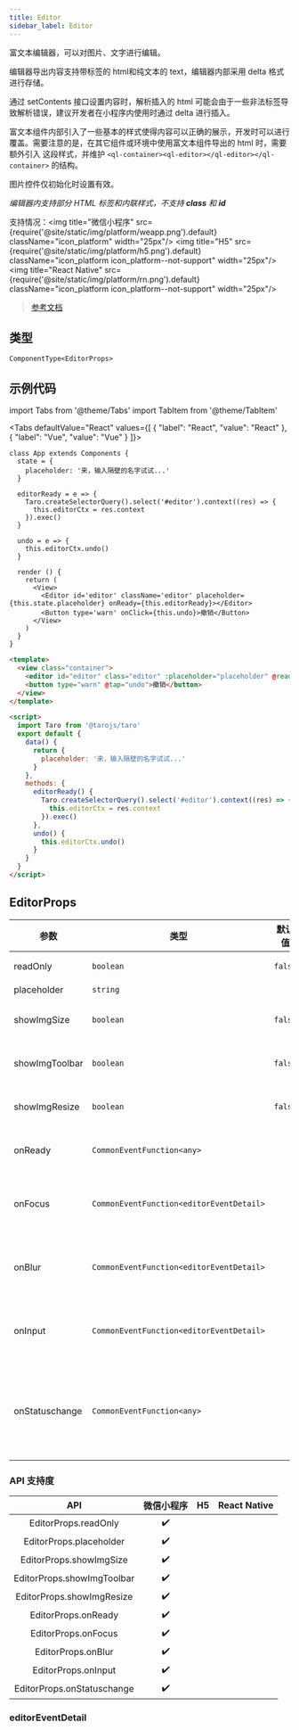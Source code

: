```yaml
---
title: Editor
sidebar_label: Editor
---
```


富文本编辑器，可以对图片、文字进行编辑。

编辑器导出内容支持带标签的 html和纯文本的 text，编辑器内部采用 delta 格式进行存储。

通过 setContents 接口设置内容时，解析插入的 html 可能会由于一些非法标签导致解析错误，建议开发者在小程序内使用时通过 delta 进行插入。

富文本组件内部引入了一些基本的样式使得内容可以正确的展示，开发时可以进行覆盖。需要注意的是，在其它组件或环境中使用富文本组件导出的 html 时，需要额外引入 这段样式，并维护 `<ql-container><ql-editor></ql-editor></ql-container>` 的结构。

图片控件仅初始化时设置有效。

*编辑器内支持部分 HTML 标签和内联样式，不支持 **class** 和 **id***

支持情况：<img title="微信小程序" src={require('@site/static/img/platform/weapp.png').default} className="icon_platform" width="25px"/> <img title="H5" src={require('@site/static/img/platform/h5.png').default} className="icon_platform icon_platform--not-support" width="25px"/> <img title="React Native" src={require('@site/static/img/platform/rn.png').default} className="icon_platform icon_platform--not-support" width="25px"/>

> [参考文档](https://developers.weixin.qq.com/miniprogram/dev/component/editor.html)

## 类型

```tsx
ComponentType<EditorProps>
```

## 示例代码

import Tabs from '@theme/Tabs'
import TabItem from '@theme/TabItem'

<Tabs
  defaultValue="React"
  values={[
  {
    "label": "React",
    "value": "React"
  },
  {
    "label": "Vue",
    "value": "Vue"
  }
]}>
<TabItem value="React">

```tsx
class App extends Components {
  state = {
    placeholder: '来，输入隔壁的名字试试...'
  }

  editorReady = e => {
    Taro.createSelectorQuery().select('#editor').context((res) => {
      this.editorCtx = res.context
    }).exec()
  }

  undo = e => {
    this.editorCtx.undo()
  }

  render () {
    return (
      <View>
        <Editor id='editor' className='editor' placeholder={this.state.placeholder} onReady={this.editorReady}></Editor>
        <Button type='warn' onClick={this.undo}>撤销</Button>
      </View>
    )
  }
}
```
</TabItem>
<TabItem value="Vue">

```html
<template>
  <view class="container">
    <editor id="editor" class="editor" :placeholder="placeholder" @ready="editorReady"></editor>
    <button type="warn" @tap="undo">撤销</button>
  </view>
</template>

<script>
  import Taro from '@tarojs/taro'
  export default {
    data() {
      return {
        placeholder: '来，输入隔壁的名字试试...'
      }
    },
    methods: {
      editorReady() {
        Taro.createSelectorQuery().select('#editor').context((res) => {
          this.editorCtx = res.context
        }).exec()
      },
      undo() {
        this.editorCtx.undo()
      }
    }
  }
</script>
```
</TabItem>
</Tabs>

## EditorProps

| 参数 | 类型 | 默认值 | 必填 | 说明 |
| --- | --- | :---: | :---: | --- |
| readOnly | `boolean` | `false` | 否 | 设置编辑器为只读 |
| placeholder | `string` |  | 否 | 提示信息 |
| showImgSize | `boolean` | `false` | 否 | 点击图片时显示图片大小控件 |
| showImgToolbar | `boolean` | `false` | 否 | 点击图片时显示工具栏控件 |
| showImgResize | `boolean` | `false` | 否 | 点击图片时显示修改尺寸控件 |
| onReady | `CommonEventFunction<any>` |  | 否 | 编辑器初始化完成时触发 |
| onFocus | `CommonEventFunction<editorEventDetail>` |  | 否 | 编辑器聚焦时触发<br />event.detail = { html, text, delta } |
| onBlur | `CommonEventFunction<editorEventDetail>` |  | 否 | 编辑器失去焦点时触发<br />detail = { html, text, delta } |
| onInput | `CommonEventFunction<editorEventDetail>` |  | 否 | 编辑器内容改变时触发<br />detail = { html, text, delta } |
| onStatuschange | `CommonEventFunction<any>` |  | 否 | 通过 Context 方法改变编辑器内样式时触发，返回选区已设置的样式 |

### API 支持度

| API | 微信小程序 | H5 | React Native |
| :---: | :---: | :---: | :---: |
| EditorProps.readOnly | ✔️ |  |  |
| EditorProps.placeholder | ✔️ |  |  |
| EditorProps.showImgSize | ✔️ |  |  |
| EditorProps.showImgToolbar | ✔️ |  |  |
| EditorProps.showImgResize | ✔️ |  |  |
| EditorProps.onReady | ✔️ |  |  |
| EditorProps.onFocus | ✔️ |  |  |
| EditorProps.onBlur | ✔️ |  |  |
| EditorProps.onInput | ✔️ |  |  |
| EditorProps.onStatuschange | ✔️ |  |  |

### editorEventDetail

